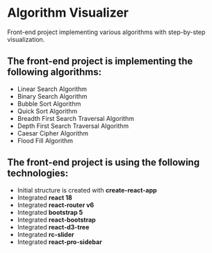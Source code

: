 # Algorithm Visualizer

Front-end project implementing various algorithms with step-by-step visualization. 

## The front-end project is implementing the following algorithms:

* Linear Search Algorithm
* Binary Search Algorithm
* Bubble Sort Algorithm
* Quick Sort Algorithm
* Breadth First Search Traversal Algorithm
* Depth First Search Traversal Algorithm
* Caesar Cipher Algorithm
* Flood Fill Algorithm

## The front-end project is using the following technologies:

* Initial structure is created with **create-react-app**
* Integrated **react 18**
* Integrated **react-router v6**
* Integrated **bootstrap 5**
* Integrated **react-bootstrap**
* Integrated **react-d3-tree**
* Integrated **rc-slider**
* Integrated **react-pro-sidebar**
